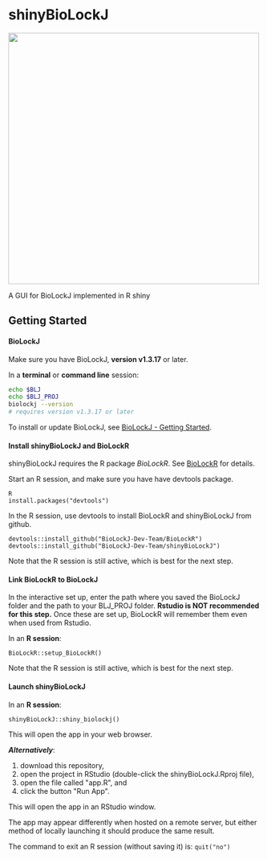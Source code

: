 # shinyBioLockJ

<img src="https://user-images.githubusercontent.com/8933011/108736478-a80f7580-74ff-11eb-81ee-fd649cfb6637.png" width="500">

A GUI for BioLockJ implemented in R shiny

## Getting Started

#### BioLockJ
Make sure you have BioLockJ, **version v1.3.17** or later. 

In a **terminal** or **command line** session:

```bash
echo $BLJ
echo $BLJ_PROJ
biolockj --version
# requires version v1.3.17 or later
```

To install or update BioLockJ, see [BioLockJ - Getting Started](https://biolockj-dev-team.github.io/BioLockJ/Getting-Started/).

#### Install shinyBioLockJ and BioLockR

shinyBioLockJ requires the R package _BioLockR_.  See [BioLockR](https://github.com/BioLockJ-Dev-Team/BioLockR) for details.  

Start an R session, and make sure you have have devtools package.
```
R
install.packages("devtools")
```

In the R session, use devtools to install BioLockR and shinyBioLockJ from github.
```
devtools::install_github("BioLockJ-Dev-Team/BioLockR")
devtools::install_github("BioLockJ-Dev-Team/shinyBioLockJ")
```

Note that the R session is still active, which is best for the next step. 

#### Link BioLockR to BioLockJ

In the interactive set up, enter the path where you saved the BioLockJ folder and the path to your BLJ_PROJ folder. **Rstudio is NOT recommended for this step.** Once these are set up, BioLockR will remember them even when used from Rstudio.

In an **R session**:
```
BioLockR::setup_BioLockR()
```
Note that the R session is still active, which is best for the next step.

#### Launch shinyBioLockJ

In an **R session**:
```
shinyBioLockJ::shiny_biolockj()
```

This will open the app in your web browser.

***Alternatively***:
 1. download this repository,
 1. open the project in RStudio (double-click the shinyBioLockJ.Rproj file), 
 2. open the file called "app.R", and 
 3. click the button "Run App".

This will open the app in an RStudio window.

The app may appear differently when hosted on a remote server, but either method of locally launching it should produce the same result.

The command to exit an R session (without saving it) is: `quit("no")`

